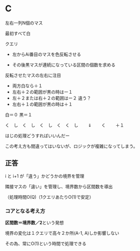 # C
左右一列N個のマス

最初すべて白

クエリ

- 左からAi番目のマスを色反転させる

- その後黒マスが連続になっている区間の個数を求める


反転させたマスの左右に注目

- 両方白なら＋１
- 左右＋２の範囲が黒の時はー１
- 左＋２または右＋２の範囲はー２ 違う？
- 左右＋１の範囲が黒の時は＋１

白＝０
黒＝１


く　し　く　し　く　し　く　く　し
　　⇓
　　く
　　＋１


はじの処理どうすればいいんだー

この考え方も間違ってはいないが、ロジックが複雑になってしまう。

## 正答
i と i+1 が「違う」かどうかの境界を管理

隣接マスの「違い」を管理し、境界数から区間数を導出

（処理時間O(Q)（1クエリあたりO(1)で安定）


### コアとなる考え方
**区間数＝境界数／2**という発想

境界の変化は１クエリで高々２か所(A-1, A)しか影響しない

その為、常にO(1)という時間で処理できる


